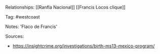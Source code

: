 
Relationships:
[[Ranfla Nacional]]
[[Francis Locos clique]]

Tag: #westcoast 

Notes:
'Flaco de Francis'

Sources:
- https://insightcrime.org/investigations/birth-ms13-mexico-program/
